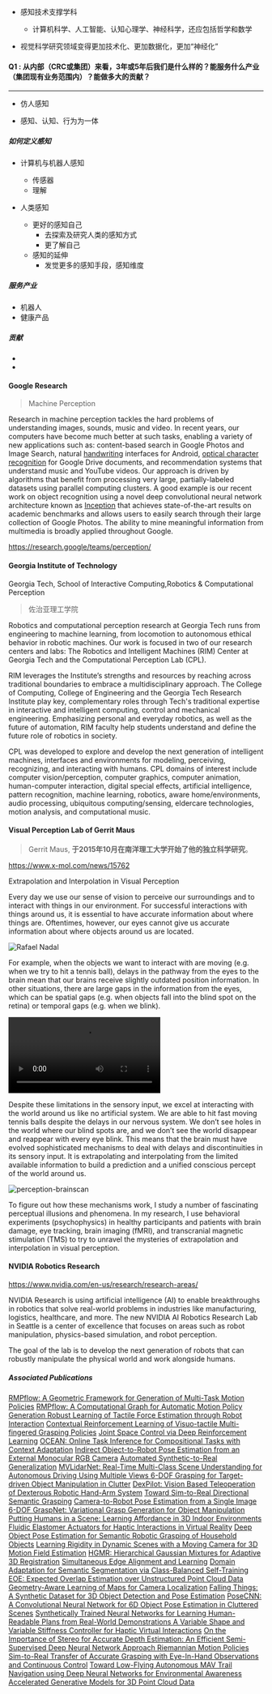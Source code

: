 

- 感知技术支撑学科
  - 计算机科学、人工智能、认知心理学、神经科学，还应包括哲学和数学

- 视觉科学研究领域变得更加技术化、更加数据化，更加“神经化”



#### Q1 : 从内部（CRC或集团）来看，3年或5年后我们是什么样的？能服务什么产业（集团现有业务范围内）？能做多大的贡献？

----

- 仿人感知

- 感知、认知、行为为一体



##### 如何定义感知

- 计算机与机器人感知
  - 传感器
  - 理解 

- 人类感知
  - 更好的感知自己
    - 去探索及研究人类的感知方式
    - 更了解自己
  - 感知的延伸
    - 发觉更多的感知手段，感知维度

##### 服务产业

- 机器人
- 健康产品

##### 贡献

- 
- 



#### Google Research

> Machine Perception



Research in machine perception tackles the hard problems of understanding images, sounds, music and video. In recent years, our computers have become much better at such tasks, enabling a variety of new applications such as: content-based search in Google Photos and Image Search, natural [handwriting](https://googleresearch.blogspot.com/2015/04/google-handwriting-input-in-82.html) interfaces for Android, [optical character recognition](https://googleresearch.blogspot.com/2015/05/paper-to-digital-in-200-languages.html) for Google Drive documents, and recommendation systems that understand music and YouTube videos. Our approach is driven by algorithms that benefit from processing very large, partially-labeled datasets using parallel computing clusters. A good example is our recent work on object recognition using a novel deep convolutional neural network architecture known as [Inception](https://research.google.com/pubs/pub43022.html) that achieves state-of-the-art results on academic benchmarks and allows users to easily search through their large collection of Google Photos. The ability to mine meaningful information from multimedia is broadly applied throughout Google.

https://research.google/teams/perception/



#### Georgia Institute of Technology

Georgia Tech, School of Interactive Computing,Robotics & Computational Perception

> 佐治亚理工学院



Robotics and computational perception research at Georgia Tech runs from engineering to machine learning, from locomotion to autonomous ethical behavior in robotic machines. Our work is focused in two of our research centers and labs: The Robotics and Intelligent Machines (RIM) Center at Georgia Tech and the Computational Perception Lab (CPL).

RIM leverages the Institute’s strengths and resources by reaching across traditional boundaries to embrace a multidisciplinary approach. The College of Computing, College of Engineering and the Georgia Tech Research Institute play key, complementary roles through Tech's traditional expertise in interactive and intelligent computing, control and mechanical engineering. Emphasizing personal and everyday robotics, as well as the future of automation, RIM faculty help students understand and define the future role of robotics in society.

CPL was developed to explore and develop the next generation of intelligent machines, interfaces and environments for modeling, perceiving, recognizing, and interacting with humans. CPL domains of interest include computer vision/perception, computer graphics, computer animation, human-computer interaction, digital special effects, artificial intelligence, pattern recognition, machine learning, robotics, aware home/environments, audio processing, ubiquitous computing/sensing, eldercare technologies, motion analysis, and computational music.



#### Visual Perception Lab of Gerrit Maus

> Gerrit Maus, **于2015年10月在南洋理工大学开始了他的独立科学研究**。

https://www.x-mol.com/news/15762

Extrapolation and Interpolation in Visual Perception

Every day we use our sense of vision to perceive our surroundings and to interact with things in our environment. For successful interactions with things around us, it is essential to have accurate information about where things are. Oftentimes, however, our eyes cannot give us accurate information about where objects around us are located.

![Rafael Nadal](https://tva1.sinaimg.cn/large/0081Kckwgy1gmbmpplytjj308c06k3yr.jpg)

For example, when the objects we want to interact with are moving (e.g. when we try to hit a tennis ball), delays in the pathway from the eyes to the brain mean that our brains receive slightly outdated position information. In other situations, there are large gaps in the information from the eyes, which can be spatial gaps (e.g. when objects fall into the blind spot on the retina) or temporal gaps (e.g. when we blink).

![test](https://blogs.ntu.edu.sg/perception/files/2015/10/Blink-of-an-eye-Super-Slow-Motion-1ldfi3d.mp4?_=1)



Despite these limitations in the sensory input, we excel at interacting with the world around us like no artificial system. We are able to hit fast moving tennis balls despite the delays in our nervous system. We don’t see holes in the world where our blind spots are, and we don’t see the world disappear and reappear with every eye blink. This means that the brain must have evolved sophisticated mechanisms to deal with delays and discontinuities in its sensory input. It is extrapolating and interpolating from the limited available information to build a prediction and a unified conscious percept of the world around us.

![perception-brainscan](https://tva1.sinaimg.cn/large/0081Kckwgy1gmbmpp8thdj308c06ddfy.jpg)

To figure out how these mechanisms work, I study a number of fascinating perceptual illusions and phenomena. In my research, I use behavioral experiments (psychophysics) in healthy participants and patients with brain damage, eye tracking, brain imaging (fMRI), and transcranial magnetic stimulation (TMS) to try to unravel the mysteries of extrapolation and interpolation in visual perception.



#### NVIDIA Robotics Research

https://www.nvidia.com/en-us/research/research-areas/

NVIDIA Research is using artificial intelligence (AI) to enable breakthroughs in robotics that solve real-world problems in industries like manufacturing, logistics, healthcare, and more. The new NVIDIA AI Robotics Research Lab in Seattle is a center of excellence that focuses on areas such as robot manipulation, physics-based simulation, and robot perception.

The goal of the lab is to develop the next generation of robots that can robustly manipulate the physical world and work alongside humans.

##### Associated Publications

[RMPflow: A Geometric Framework for Generation of Multi-Task Motion Policies](https://research.nvidia.com/publication/2020-11_RMPflow-Journal)
[RMPflow: A Computational Graph for Automatic Motion Policy Generation ](https://research.nvidia.com/publication/2020-11_RMPflow)
[Robust Learning of Tactile Force Estimation through Robot Interaction](https://research.nvidia.com/publication/2020-11_Robust-Tactile-Learning)
[Contextual Reinforcement Learning of Visuo-tactile Multi-fingered Grasping Policies](https://research.nvidia.com/publication/2020-11_Contextual-RL)
[Joint Space Control via Deep Reinforcement Learning](https://research.nvidia.com/publication/2020-11_JAiLeR)
[OCEAN: Online Task Inference for Compositional Tasks with Context Adaptation](https://research.nvidia.com/publication/2020-08_OCEAN%3A-Online-Task)
[Indirect Object-to-Robot Pose Estimation from an External Monocular RGB Camera](https://research.nvidia.com/publication/2020-07_Indirect-Object-Pose)
[Automated Synthetic-to-Real Generalization](https://research.nvidia.com/publication/2020-07_Automated-Synthetic-to-Real-Generalization)
[MVLidarNet: Real-Time Multi-Class Scene Understanding for Autonomous Driving Using Multiple Views ](https://research.nvidia.com/publication/2020-06_MVLidarNet)
[6-DOF Grasping for Target-driven Object Manipulation in Clutter](https://research.nvidia.com/publication/2020-06_6-DOF-Grasping-for)
[DexPilot: Vision Based Teleoperation of Dexterous Robotic Hand-Arm System](https://research.nvidia.com/publication/2020-06_DexPilot)
[Toward Sim-to-Real Directional Semantic Grasping](https://research.nvidia.com/publication/2020-03_directional-semantic-grasping)
[Camera-to-Robot Pose Estimation from a Single Image](https://research.nvidia.com/publication/2020-03_DREAM)
[6-DOF GraspNet: Variational Grasp Generation for Object Manipulation](https://research.nvidia.com/publication/2019-10_6-DOF-GraspNet%3A-Variational)
[Putting Humans in a Scene: Learning Affordance in 3D Indoor Environments](https://research.nvidia.com/publication/2019-06_Putting-Humans-in)
[Fluidic Elastomer Actuators for Haptic Interactions in Virtual Reality](https://research.nvidia.com/publication/2018-12_Fluidic-Elastomer-Actuators)
[Deep Object Pose Estimation for Semantic Robotic Grasping of Household Objects](https://research.nvidia.com/publication/2018-09_Deep-Object-Pose)
[Learning Rigidity in Dynamic Scenes with a Moving Camera for 3D Motion Field Estimation](https://research.nvidia.com/publication/2018-09_Learning-Rigidity-in)
[HGMR: Hierarchical Gaussian Mixtures for Adaptive 3D Registration](https://research.nvidia.com/publication/2018-09_HGMM-Registration)
[Simultaneous Edge Alignment and Learning](https://research.nvidia.com/publication/2018-09_Simultaneous-Edge-Alignment)
[Domain Adaptation for Semantic Segmentation via Class-Balanced Self-Training](https://research.nvidia.com/publication/2018-09_Domain-Adaptation-for)
[EOE: Expected Overlap Estimation over Unstructured Point Cloud Data](https://research.nvidia.com/publication/2018-09_Probabilistic-Overlap-Estimation)
[Geometry-Aware Learning of Maps for Camera Localization](https://research.nvidia.com/publication/2018-06_Geometry-Aware-Learning-of)
[Falling Things: A Synthetic Dataset for 3D Object Detection and Pose Estimation](https://research.nvidia.com/publication/2018-06_Falling-Things)
[PoseCNN: A Convolutional Neural Network for 6D Object Pose Estimation in Cluttered Scenes](https://research.nvidia.com/publication/2018-06_PoseCNN%3A-A-Convolutional)
[Synthetically Trained Neural Networks for Learning Human-Readable Plans from Real-World Demonstrations ](https://research.nvidia.com/publication/2018-05_Learning-Humanreadable-Plans)
[A Variable Shape and Variable Stiffness Controller for Haptic Virtual Interactions](https://research.nvidia.com/publication/2018-04_A-Variable-Shape)
[On the Importance of Stereo for Accurate Depth Estimation: An Efficient Semi-Supervised Deep Neural Network Approach ](https://research.nvidia.com/publication/2018-04_Semi-Supervised-Stereo)
[Riemannian Motion Policies](https://research.nvidia.com/publication/2018-03_Riemannian-Motion-Policies)
[Sim-to-Real Transfer of Accurate Grasping with Eye-In-Hand Observations and Continuous Control](https://research.nvidia.com/publication/2017-12_Sim-to-Real-Transfer-of)
[Toward Low-Flying Autonomous MAV Trail Navigation using Deep Neural Networks for Environmental Awareness](https://research.nvidia.com/publication/2017-09_Toward-Low-Flying-Autonomous)
[Accelerated Generative Models for 3D Point Cloud Data](https://research.nvidia.com/publication/accelerated-generative-models)


